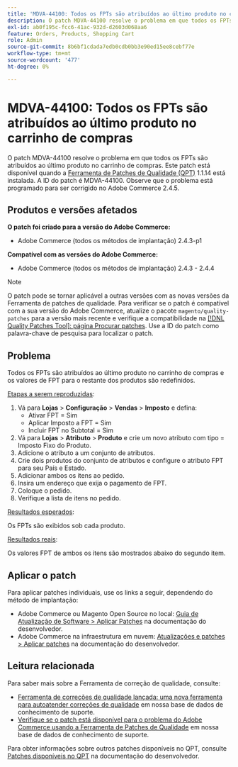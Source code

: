 ```yaml
---
title: 'MDVA-44100: Todos os FPTs são atribuídos ao último produto no carrinho de compras'
description: O patch MDVA-44100 resolve o problema em que todos os FPTs são atribuídos ao último produto no carrinho de compras. Este patch está disponível quando a [Ferramenta de correções de qualidade (QPT)](/help/announcements/adobe-commerce-announcements/magento-quality-patches-released-new-tool-to-self-serve-quality-patches.md) 1.1.14 está instalada. A ID do patch é MDVA-44100. Observe que o problema está programado para ser corrigido no Adobe Commerce 2.4.5.
exl-id: ab0f195c-fcc6-41ac-932d-d2603d068aa6
feature: Orders, Products, Shopping Cart
role: Admin
source-git-commit: 8b6bf1cdada7edb0cdb0bb3e90ed15ee8cebf77e
workflow-type: tm+mt
source-wordcount: '477'
ht-degree: 0%

---
```


# MDVA-44100: Todos os FPTs são atribuídos ao último produto no carrinho de compras

O patch MDVA-44100 resolve o problema em que todos os FPTs são atribuídos ao último produto no carrinho de compras. Este patch está disponível quando a [Ferramenta de Patches de Qualidade (QPT)](/help/announcements/adobe-commerce-announcements/magento-quality-patches-released-new-tool-to-self-serve-quality-patches.md) 1.1.14 está instalada. A ID do patch é MDVA-44100. Observe que o problema está programado para ser corrigido no Adobe Commerce 2.4.5.

## Produtos e versões afetados

**O patch foi criado para a versão do Adobe Commerce:**

* Adobe Commerce (todos os métodos de implantação) 2.4.3-p1

**Compatível com as versões do Adobe Commerce:**

* Adobe Commerce (todos os métodos de implantação) 2.4.3 - 2.4.4

>[!NOTE]
>
>O patch pode se tornar aplicável a outras versões com as novas versões da Ferramenta de patches de qualidade. Para verificar se o patch é compatível com a sua versão do Adobe Commerce, atualize o pacote `magento/quality-patches` para a versão mais recente e verifique a compatibilidade na [[!DNL Quality Patches Tool]: página Procurar patches](https://experienceleague.adobe.com/tools/commerce-quality-patches/index.html). Use a ID do patch como palavra-chave de pesquisa para localizar o patch.

## Problema

Todos os FPTs são atribuídos ao último produto no carrinho de compras e os valores de FPT para o restante dos produtos são redefinidos.

<u>Etapas a serem reproduzidas</u>:

1. Vá para **Lojas** > **Configuração** > **Vendas** > **Imposto** e defina:
   * Ativar FPT = Sim
   * Aplicar Imposto a FPT = Sim
   * Incluir FPT no Subtotal = Sim
1. Vá para **Lojas** > **Atributo** > **Produto** e crie um novo atributo com tipo = Imposto Fixo do Produto.
1. Adicione o atributo a um conjunto de atributos.
1. Crie dois produtos do conjunto de atributos e configure o atributo FPT para seu País e Estado.
1. Adicionar ambos os itens ao pedido.
1. Insira um endereço que exija o pagamento de FPT.
1. Coloque o pedido.
1. Verifique a lista de itens no pedido.

<u>Resultados esperados</u>:

Os FPTs são exibidos sob cada produto.

<u>Resultados reais</u>:

Os valores FPT de ambos os itens são mostrados abaixo do segundo item.

## Aplicar o patch

Para aplicar patches individuais, use os links a seguir, dependendo do método de implantação:

* Adobe Commerce ou Magento Open Source no local: [Guia de Atualização de Software > Aplicar Patches](https://experienceleague.adobe.com/en/docs/commerce-operations/tools/quality-patches-tool/usage) na documentação do desenvolvedor.
* Adobe Commerce na infraestrutura em nuvem: [Atualizações e patches > Aplicar patches](https://experienceleague.adobe.com/en/docs/commerce-cloud-service/user-guide/develop/upgrade/apply-patches) na documentação do desenvolvedor.

## Leitura relacionada

Para saber mais sobre a Ferramenta de correção de qualidade, consulte:

* [Ferramenta de correções de qualidade lançada: uma nova ferramenta para autoatender correções de qualidade](/help/announcements/adobe-commerce-announcements/magento-quality-patches-released-new-tool-to-self-serve-quality-patches.md) em nossa base de dados de conhecimento de suporte.
* [Verifique se o patch está disponível para o problema do Adobe Commerce usando a Ferramenta de Patches de Qualidade](/help/support-tools/patches-available-in-qpt-tool/check-patch-for-magento-issue-with-magento-quality-patches.md) em nossa base de dados de conhecimento de suporte.

Para obter informações sobre outros patches disponíveis no QPT, consulte [Patches disponíveis no QPT](https://experienceleague.adobe.com/tools/commerce-quality-patches/index.html) na documentação do desenvolvedor.
